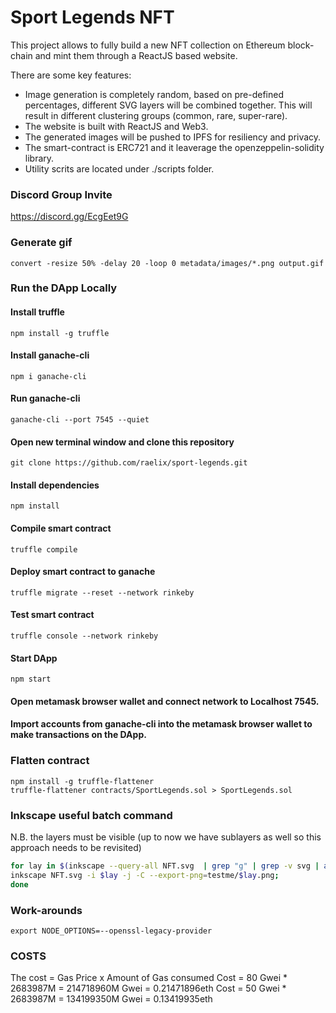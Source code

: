 # Sport Legends NFT
This project allows to fully build a new NFT collection on Ethereum block-chain and mint them through a ReactJS based website.

There are some key features:
- Image generation is completely random, based on pre-defined percentages, different SVG layers will be combined together. This will result in different clustering groups (common, rare, super-rare).
- The website is built with ReactJS and Web3.
- The generated images will be pushed to IPFS for resiliency and privacy.
- The smart-contract is ERC721 and it leaverage the openzeppelin-solidity library.
- Utility scrits are located under ./scripts folder.


### Discord Group Invite

https://discord.gg/EcgEet9G

### Generate gif
```
convert -resize 50% -delay 20 -loop 0 metadata/images/*.png output.gif
```
### Run the DApp Locally
#### Install truffle
```
npm install -g truffle
```
#### Install ganache-cli
```
npm i ganache-cli
```
#### Run ganache-cli
```
ganache-cli --port 7545 --quiet
```
#### Open new terminal window and clone this repository
```
git clone https://github.com/raelix/sport-legends.git
```
#### Install dependencies
```
npm install
```
#### Compile smart contract
```
truffle compile
```
#### Deploy smart contract to ganache
```
truffle migrate --reset --network rinkeby
```
#### Test smart contract
```
truffle console --network rinkeby
```
#### Start DApp
```
npm start
```
#### Open metamask browser wallet and connect network to Localhost 7545.
#### Import accounts from ganache-cli into the metamask browser wallet to make transactions on the DApp.

### Flatten contract
```
npm install -g truffle-flattener
truffle-flattener contracts/SportLegends.sol > SportLegends.sol
```


### Inkscape useful batch command
N.B. the layers must be visible (up to now we have sublayers as well so this approach needs to be revisited)
```bash
for lay in $(inkscape --query-all NFT.svg  | grep "g" | grep -v svg | awk -F, '{print $1}'); do 
inkscape NFT.svg -i $lay -j -C --export-png=testme/$lay.png; 
done
```

### Work-arounds
```
export NODE_OPTIONS=--openssl-legacy-provider
```

### COSTS
The cost = Gas Price x Amount of Gas consumed
Cost = 80 Gwei * 2683987M = 214718960M Gwei = 0.21471896eth
Cost = 50 Gwei * 2683987M = 134199350M Gwei = 0.13419935eth

